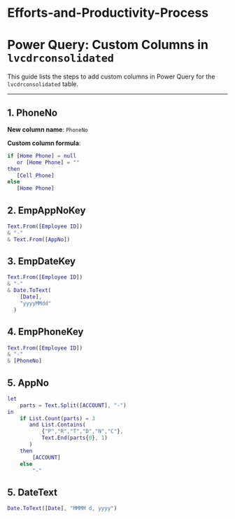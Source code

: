 # Efforts-and-Productivity-Process

# Power Query: Custom Columns in `lvcdrconsolidated`

This guide lists the steps to add custom columns in Power Query for the `lvcdrconsolidated` table.

---

## 1. PhoneNo

**New column name**: `PhoneNo`

**Custom column formula**:
```m
if [Home Phone] = null
   or [Home Phone] = ""
then
   [Cell Phone]
else
   [Home Phone]
```

## 2. EmpAppNoKey
```m
Text.From([Employee ID])
& "-"
& Text.From([AppNo])
```

## 3. EmpDateKey
```m
Text.From([Employee ID])
& "-"
& Date.ToText(
    [Date],
    "yyyyMMdd"
  )
```
## 4. EmpPhoneKey
```m
Text.From([Employee ID])
& "-"
& [PhoneNo]
```
## 5. AppNo
```m
let
    parts = Text.Split([ACCOUNT], "-")
in
    if List.Count(parts) = 3
       and List.Contains(
           {"P","R","T","D","N","C"},
           Text.End(parts{0}, 1)
       )
    then
        [ACCOUNT]
    else
        "-"
```
## 5. DateText

```m
Date.ToText([Date], "MMMM d, yyyy")
```
